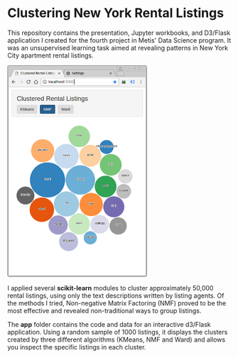 # Clustering New York Rental Listings

This repository contains the presentation, Jupyter workbooks, and
D3/Flask application I created for the fourth project in Metis' Data
Science program. It was an unsupervised learning task aimed at
revealing patterns in New York City apartment rental listings.

![Web app screenshot](ClusterNYC.png)

I applied several **scikit-learn** modules to cluster approximately
50,000 rental listings, using only the text descriptions written by
listing agents. Of the methods I tried, Non-negative Matrix Factoring
(NMF) proved to be the most effective and revealed non-traditional
ways to group listings.

The **app** folder contains the code and data for an interactive
d3/Flask application. Using a random sample of 1000 listings, it
displays the clusters created by three different algorithms (KMeans,
NMF and Ward) and allows you inspect the specific listings in each
cluster.
